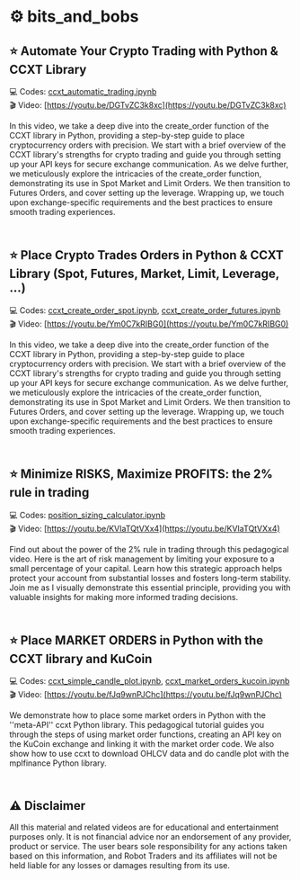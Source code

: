 # ⚙️ bits_and_bobs

⭐ Automate Your Crypto Trading with Python & CCXT Library
-------------
💻 Codes: [ccxt_automatic_trading.ipynb](https://github.com/RobotTraders/bits_and_bobs/blob/main/ccxt_automatic_trading.ipynb)
\
🎬 Video: [https://youtu.be/DGTvZC3k8xc](https://youtu.be/DGTvZC3k8xc)

In this video, we take a deep dive into the create_order function of the CCXT library in Python, providing a step-by-step guide to place cryptocurrency orders with precision. We start with a brief overview of the CCXT library's strengths for crypto trading and guide you through setting up your API keys for secure exchange communication. As we delve further, we meticulously explore the intricacies of the create_order function, demonstrating its use in Spot Market and Limit Orders. We then transition to Futures Orders, and cover setting up the leverage. Wrapping up, we touch upon exchange-specific requirements and the best practices to ensure smooth trading experiences. 

\
⭐ Place Crypto Trades Orders in Python & CCXT Library (Spot, Futures, Market, Limit, Leverage, ...)
-------------
💻 Codes:
[ccxt_create_order_spot.ipynb](https://github.com/RobotTraders/bits_and_bobs/blob/main/ccxt_create_order_spot.ipynb), 
[ccxt_create_order_futures.ipynb](https://github.com/RobotTraders/bits_and_bobs/blob/main/ccxt_create_order_futures.ipynb)
\
🎬 Video: [https://youtu.be/Ym0C7kRIBG0](https://youtu.be/Ym0C7kRIBG0)

In this video, we take a deep dive into the create_order function of the CCXT library in Python, providing a step-by-step guide to place cryptocurrency orders with precision. We start with a brief overview of the CCXT library's strengths for crypto trading and guide you through setting up your API keys for secure exchange communication. As we delve further, we meticulously explore the intricacies of the create_order function, demonstrating its use in Spot Market and Limit Orders. We then transition to Futures Orders, and cover setting up the leverage. Wrapping up, we touch upon exchange-specific requirements and the best practices to ensure smooth trading experiences. 

\
⭐ Minimize RISKS, Maximize PROFITS: the 2% rule in trading
-------------
💻 Codes: [position_sizing_calculator.ipynb](https://github.com/RobotTraders/bits_and_bobs/blob/main/position_sizing_calculator.ipynb) 
\
🎬 Video: [https://youtu.be/KVIaTQtVXx4](https://youtu.be/KVIaTQtVXx4)

Find out about the power of the 2% rule in trading through this pedagogical video. Here is the art of risk management by limiting your exposure to a small percentage of your capital. Learn how this strategic approach helps protect your account from substantial losses and fosters long-term stability. Join me as I visually demonstrate this essential principle, providing you with valuable insights for making more informed trading decisions. 

\
⭐ Place MARKET ORDERS in Python with the CCXT library and KuCoin
-------------
💻 Codes: [ccxt_simple_candle_plot.ipynb](https://github.com/RobotTraders/bits_and_bobs/blob/main/ccxt_simple_candle_plot.ipynb), 
[ccxt_market_orders_kucoin.ipynb](https://github.com/RobotTraders/bits_and_bobs/blob/main/ccxt_market_orders_kucoin.ipynb) 
\
🎬 Video: [https://youtu.be/fJq9wnPJChc](https://youtu.be/fJq9wnPJChc)

We demonstrate how to place some market orders in Python with the ''meta-API'' ccxt Python library. This pedagogical tutorial guides you through the steps of using market order functions, creating an API key on the KuCoin exchange and linking it with the market order code. We also show how to use ccxt to download OHLCV data and do candle plot with the mplfinance Python library.

\
⚠️ Disclaimer
-------------
All this material and related videos are for educational and entertainment purposes only. It is not financial advice nor an endorsement of any provider, product or service. The user bears sole responsibility for any actions taken based on this information, and Robot Traders and its affiliates will not be held liable for any losses or damages resulting from its use. 
